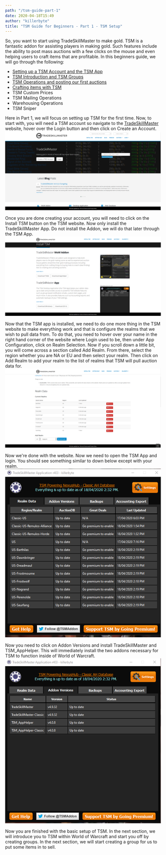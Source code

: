 ```yaml
---
path: "/tsm-guide-part-1"
date: 2020-04-18T15:49
author: "killerbyte"
title: "TSM Guide for Beginners - Part 1 - TSM Setup"
---
```


So, you want to start using TradeSkillMaster to make gold. TSM is a fantastic addon for assisting players in making gold. Such features include the ability to post mass auctions with a few clicks on the mouse and even helping users to craft items that are profitable. In this beginners guide, we will go through the following:
 - [Setting up a TSM Account and the TSM App](/tsm-guide-part-1)
 - [TSM Introduction and TSM Groups](/tsm-guide-part-2)
 - [TSM Operations and posting our first auctions](/tsm-guide-part-3)
 - [Crafting items with TSM](./tsm-guide-part-4)
 - TSM Custom Prices
 - TSM Mailing Operations
 - Warehousing Operations
 - TSM Sniper

 Here in Part 1, we will focus on setting up TSM for the first time. Now, to start with, you will need a TSM account so navigate to the [TradeSkillMaster](https://www.tradeskillmaster.com) website, hover over the Login button and then click on Create an Account.
 ![TSM Website](./tsmWebsite.png)
 
 Once you are done creating your account, you will need to click on the Install TSM button on the TSM website. Now only install the TradeSkillMaster App. Do not install the Addon, we will do that later through the TSM App.
 ![TSM Install Page](./tsmInstall.png)

 Now that the TSM app is installed, we need to do one more thing in the TSM website to make everything work and that is configure the realms that we wish to pull data from. To do that, you need to hover over your name in the right hand corner of the website where Login used to be, then under App Configuration, click on Realm Selection. Now if you scroll down a little bit, you will come across a section called Add Realm. From there, select the region whether you are NA or EU and then select your realm. Then click on Add Realm to add your realm to the list of realms that TSM will pull auction data for.
 ![TSM Realm Page](./tsmRealm.png)

Now we're done with the website. Now we need to open the TSM App and login. You should see something similar to down below except with your realm.
![TSM App](./tsmApp.png)

Now you need to click on Addon Versions and install TradeSkillMaster and TSM_AppHelper. This will immediately install the two addons necessary for TSM to function inside of World of Warcraft.
![TSM Addon section](./tsmAddon.png)

Now you are finished with the basic setup of TSM. In the next section, we will introduce you to TSM within World of Warcraft and start you off by creating groups. In the next section, we will start creating a group for us to put some items in to sell.